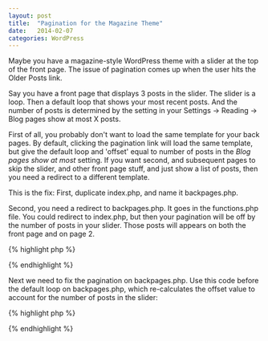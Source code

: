 ```yaml
---
layout: post
title:  "Pagination for the Magazine Theme"
date:   2014-02-07
categories: WordPress
---
```


Maybe you have a magazine-style WordPress theme with a slider at the top of the front page. The issue of pagination comes up when the user hits the Older Posts link.

Say you have a front page that displays 3 posts in the slider. The slider is a loop. Then a default loop that shows your most recent posts. And the number of posts is determined by the setting in your Settings -> Reading -> Blog pages show at most X posts. 

First of all, you probably don't want to load the same template for your back pages. By default, clicking the pagination link will load the same template, but give the default loop and 'offset' equal to number of posts in the _Blog pages show at most_ setting. If you want second, and subsequent pages to skip the slider, and other front page stuff, and just show a list of posts, then you need a redirect to a different template.   

This is the fix: First, duplicate index.php, and name it backpages.php.  

Second, you need a redirect to backpages.php. It goes in the functions.php file. You could redirect to index.php, but then your pagination will be off by the number of posts in your slider. Those posts will appears on both the front page and on page 2.

{% highlight php %}
<?php
function our_template_redirect() {
    if ( (is_home()) && ( is_paged('2') ) ):
        include (get_stylesheet_directory() . '/backpages.php');
        exit;
    endif;
}
add_action( 'template_redirect', 'our_template_redirect' );
?>
{% endhighlight %}

Next we need to fix the pagination on backpages.php. Use this code before the default loop on backpages.php, which re-calculates the offset value to account for the number of posts in the slider:

{% highlight php %}
<?php			
	// We need an offset to account for the posts in the slider
	$offset = 3;
	
	// Next, determine how many posts per page you want, using WordPress's settings
	$ppp = get_option('posts_per_page');
	
	// What page are we on?
	$paged = get_query_var( 'paged' );
	
	// Manually determine page query offset: (offset + (current page minus one x posts per page)
	$page_offset = $offset + ( ($paged -1 ) * $ppp );
	
	// Define the query
	query_posts( 'offset=' . $page_offset );

	// Start the default loop
	if (have_posts()) : while (have_posts()) : the_post(); 
?>
{% endhighlight %}
